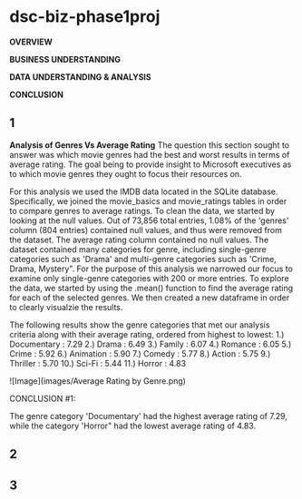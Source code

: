 # dsc-biz-phase1proj

**OVERVIEW**


**BUSINESS UNDERSTANDING**


**DATA UNDERSTANDING & ANALYSIS**


**CONCLUSION**


## 1
**Analysis of Genres Vs Average Rating**
The question this section sought to answer was which movie genres had the best and worst results in terms of average rating. The goal being to provide insight to Microsoft executives as to which movie genres they ought to focus their resources on.

For this analysis we used the IMDB data located in the SQLite database. Specifically, we joined the movie_basics and movie_ratings tables in order to compare genres to average ratings. To clean the data, we started by looking at the null values. Out of 73,856 total entries, 1.08% of the 'genres' column (804 entries) contained null values, and thus were removed from the dataset. The average rating column contained no null values. The dataset contained many categories for genre, including single-genre categories such as 'Drama' and multi-genre categories such as 'Crime, Drama, Mystery". For the purpose of this analysis we narrowed our focus to examine only single-genre categories with 200 or more entries. To explore the data, we started by using the .mean() function to find the average rating for each of the selected genres. We then created a new dataframe in order to clearly visualzie the results.

The following results show the genre categories that met our analysis criteria along with their average rating, ordered from highest to lowest:
1.) Documentary : 7.29
2.) Drama : 6.49
3.) Family : 6.07
4.) Romance : 6.05
5.) Crime : 5.92
6.) Animation : 5.90
7.) Comedy : 5.77
8.) Action : 5.75
9.) Thriller : 5.70
10.) Sci-Fi : 5.44
11.) Horror : 4.83

![Image](images/Average Rating by Genre.png)

CONCLUSION #1:

The genre category 'Documentary' had the highest average rating of 7.29, while the category 'Horror" had the lowest average rating of 4.83.


## 2

## 3
